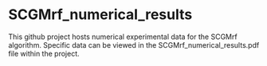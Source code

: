 # SCGMrf_numerical_results
This github project hosts numerical experimental data for the SCGMrf algorithm. Specific data can be viewed in the SCGMrf_numerical_results.pdf file within the project.
